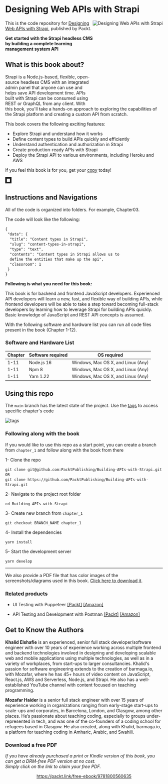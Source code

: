 


# Designing Web APIs with Strapi

<a href="https://www.packtpub.com/product/designing-web-apis-with-strapi/9781800560635?utm_source=github&utm_medium=repository&utm_campaign=9781800560635"><img src="https://static.packt-cdn.com/products/9781800560635/cover/smaller" alt="Designing Web APIs with Strapi" height="256px" align="right"></a>

This is the code repository for [Designing Web APIs with Strapi](https://www.packtpub.com/product/designing-web-apis-with-strapi/9781800560635?utm_source=github&utm_medium=repository&utm_campaign=9781800560635), published by Packt.

**Get started with the Strapi headless CMS by building a complete learning management system API**

## What is this book about?
Strapi is a Node.js-based, flexible, open-source headless CMS with an integrated admin panel that anyone can use and helps save API development time. APIs built with Strapi can be consumed using REST or GraphQL from any client. With this book, you'll take a hands-on approach to exploring the capabilities of the Strapi platform and creating a custom API from scratch.

This book covers the following exciting features:
* Explore Strapi and understand how it works
* Define content types to build APIs quickly and efficiently
* Understand authentication and authorization in Strapi
* Create production-ready APIs with Strapi
* Deploy the Strapi API to various environments, including Heroku and AWS

If you feel this book is for you, get your [copy](https://www.amazon.com/dp/180056063X) today!

<a href="https://www.packtpub.com/?utm_source=github&utm_medium=banner&utm_campaign=GitHubBanner"><img src="https://raw.githubusercontent.com/PacktPublishing/GitHub/master/GitHub.png" 
alt="https://www.packtpub.com/" border="5" /></a>


## Instructions and Navigations
All of the code is organized into folders. For example, Chapter03.

The code will look like the following:
```
{
 "data": {
  "title": "Content types in Strapi",
  "slug": "content-types-in-strapi",
  "type": "text",
  "contents": "Content types in Strapi allows us to
  define the entities that make up the api",
  "classroom": 1
 }
}
```

**Following is what you need for this book:**

This book is for backend and frontend JavaScript developers. Experienced API developers will learn a new, fast, and flexible way of building APIs, while frontend developers will be able to take a step toward becoming full-stack developers by learning how to leverage Strapi for building APIs quickly. Basic knowledge of JavaScript and REST API concepts is assumed.

With the following software and hardware list you can run all code files present in the book (Chapter 1-12).

### Software and Hardware List

| Chapter  | Software required                   | OS required                        |
| -------- | ------------------------------------| -----------------------------------|
| 1-11     | Node.js 16                          | Windows, Mac OS X, and Linux (Any) |
| 1-11     | Npm 8                               | Windows, Mac OS X, and Linux (Any) |
| 1-11     | Yarn 1.22                           | Windows, Mac OS X, and Linux (Any) |


## Using this repo

The `main` branch has the latest state of the project. Use the [tags](https://github.com/PacktPublishing/Building-APIs-with-Strapi/tags) to access specific chapter's code

<img width="1044" alt="tags" src="https://user-images.githubusercontent.com/3861725/147523326-1170e96c-832c-405a-ac9b-33bfed2bc1e1.png">

### Following along with the book

If you would like to use this repo as a start point, you can create a branch from `chapter_1` and follow along with the book from there

1- Clone the repo

```shell
git clone git@github.com:PacktPublishing/Building-APIs-with-Strapi.git
OR
git clone https://github.com/PacktPublishing/Building-APIs-with-Strapi.git
```

2- Navigate to the project root folder

```shell
cd Building-APIs-with-Strapi
```

3- Create new branch from `chapter_1`

```shell
git checkout BRANCH_NAME chapter_1
```

4- Install the dependencies

```shell
yarn install
```

5- Start the development server

```shell
yarn develop
```

<hr>

We also provide a PDF file that has color images of the screenshots/diagrams used in this book. [Click here to download it](https://static.packt-cdn.com/downloads/9781800560635_ColorImages.pdf).


### Related products <Other books you may enjoy>
* UI Testing with Puppeteer [[Packt]](https://www.packtpub.com/product/ui-testing-with-puppeteer/9781800206786?utm_source=github&utm_medium=repository&utm_campaign=9781800206786) [[Amazon]](https://www.amazon.com/dp/180020678X)

* API Testing and Development with Postman [[Packt]](https://www.packtpub.com/product/api-testing-and-development-with-postman/9781800569201?utm_source=github&utm_medium=repository&utm_campaign=9781800569201) [[Amazon]](https://www.amazon.com/dp/1800569203)

## Get to Know the Authors
**Khalid Elshafie**
is an experienced, senior full stack developer/software engineer with over 10 years of experience working across multiple frontend and backend technologies involved in designing and developing scalable web and mobile applications using multiple technologies, as well as in a variety of workplaces, from start-ups to larger consultancies. Khalid's passion for software engineering extends to the creation of barmaga.io, with Mozafar, where he has 45+ hours of video content on JavaScript, React.js, AWS and Serverless, Node.js, and Strapi. He also has a well-established YouTube channel with content focused on teaching programming. 

**Mozafar Haider**
is a senior full stack engineer with over 15 years of experience working in organizations ranging from early-stage start-ups to scale-ups and corporates, in Barcelona, London, and Glasgow, among other places. He’s passionate about teaching coding, especially to groups under-represented in tech, and was one of the co-founders of a coding school for refugees based in Glasgow. He also created, along with Khalid, barmaga.io, a platform for teaching coding in Amharic, Arabic, and Swahili.


### Download a free PDF

 <i>If you have already purchased a print or Kindle version of this book, you can get a DRM-free PDF version at no cost.<br>Simply click on the link to claim your free PDF.</i>
<p align="center"> <a href="https://packt.link/free-ebook/9781800560635">https://packt.link/free-ebook/9781800560635 </a> </p>